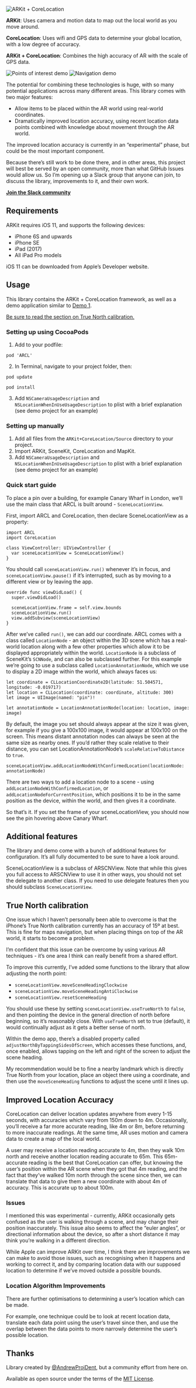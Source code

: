 ![ARKit + CoreLocation](https://github.com/ProjectDent/ARKit-CoreLocation/blob/master/arkit.png)

**ARKit**: Uses camera and motion data to map out the local world as you move around.

**CoreLocation**: Uses wifi and GPS data to determine your global location, with a low degree of accuracy.

**ARKit + CoreLocation**: Combines the high accuracy of AR with the scale of GPS data.

![Points of interest demo](https://github.com/ProjectDent/ARKit-CoreLocation/blob/master/giphy-1.gif) ![Navigation demo](https://github.com/ProjectDent/ARKit-CoreLocation/blob/master/giphy-2.gif)

The potential for combining these technologies is huge, with so many potential applications across many different areas. This library comes with two major features:
- Allow items to be placed within the AR world using real-world coordinates.
- Dramatically improved location accuracy, using recent location data points combined with knowledge about movement through the AR world.

The improved location accuracy is currently in an “experimental” phase, but could be the most important component.

Because there’s still work to be done there, and in other areas, this project will best be served by an open community, more than what GitHub Issues would allow us. So I’m opening up a Slack group that anyone can join, to discuss the library, improvements to it, and their own work.

**[Join the Slack community](https://join.slack.com/t/arcl-dev/shared_invite/MjE4NTQ3NzE3MzgxLTE1MDExNTAzMTUtMTIyMmNlMTkyYg)**

## Requirements
ARKit requires iOS 11, and supports the following devices:
- iPhone 6S and upwards
- iPhone SE
- iPad (2017)
- All iPad Pro models

iOS 11 can be downloaded from Apple’s Developer website.

## Usage
This library contains the ARKit + CoreLocation framework, as well as a demo application similar to [Demo 1](https://twitter.com/AndrewProjDent/status/886916872683343872).

[Be sure to read the section on True North calibration.](#true-north-calibration)

### Setting up using CocoaPods
1. Add to your podfile:

`pod 'ARCL'`

2. In Terminal, navigate to your project folder, then:

`pod update`

`pod install`

3. Add `NSCameraUsageDescription` and `NSLocationWhenInUseUsageDescription` to plist with a brief explanation (see demo project for an example)

### Setting up manually
1. Add all files from the `ARKit+CoreLocation/Source` directory to your project.
2. Import ARKit, SceneKit, CoreLocation and MapKit.
3. Add `NSCameraUsageDescription` and `NSLocationWhenInUseUsageDescription` to plist with a brief explanation (see demo project for an example)

### Quick start guide
To place a pin over a building, for example Canary Wharf in London, we’ll use the main class that ARCL is built around - `SceneLocationView`.

First, import ARCL and CoreLocation, then declare SceneLocationView as a property:

```
import ARCL
import CoreLocation

class ViewController: UIViewController {
  var sceneLocationView = SceneLocationView()
}
```

You should call `sceneLocationView.run()` whenever it’s in focus, and `sceneLocationView.pause()` if it’s interrupted, such as by moving to a different view or by leaving the app.

```
override func viewDidLoad() {
  super.viewDidLoad()

  sceneLocationView.frame = self.view.bounds
  sceneLocationView.run()
  view.addSubview(sceneLocationView)
}
```

After we’ve called `run()`, we can add our coordinate. ARCL comes with a class called `LocationNode` - an object within the 3D scene which has a real-world location along with a few other properties which allow it to be displayed appropriately within the world. `LocationNode` is a subclass of SceneKit’s `SCNNode`, and can also be subclassed further. For this example we’re going to use a subclass called `LocationAnnotationNode`, which we use to display a 2D image within the world, which always faces us:

```
let coordinate = CLLocationCoordinate2D(latitude: 51.504571, longitude: -0.019717)
let location = CLLocation(coordinate: coordinate, altitude: 300)
let image = UIImage(named: "pin")!

let annotationNode = LocationAnnotationNode(location: location, image: image)
```

By default, the image you set should always appear at the size it was given, for example if you give a 100x100 image, it would appear at 100x100 on the screen. This means distant annotation nodes can always be seen at the same size as nearby ones. If you’d rather they scale relative to their distance, you can set LocationAnnotationNode’s `scaleRelativeToDistance` to `true`.

```
sceneLocationView.addLocationNodeWithConfirmedLocation(locationNode: annotationNode)
```

There are two ways to add a location node to a scene - using `addLocationNodeWithConfirmedLocation`, or `addLocationNodeForCurrentPosition`, which positions it to be in the same position as the device, within the world, and then gives it a coordinate.

So that’s it. If you set the frame of your sceneLocationView, you should now see the pin hovering above Canary Wharf.

## Additional features
The library and demo come with a bunch of additional features for configuration. It’s all fully documented to be sure to have a look around.

SceneLocationView is a subclass of ARSCNView. Note that while this gives you full access to ARSCNView to use it in other ways, you should not set the delegate to another class. If you need to use delegate features then you should subclass `SceneLocationView`.

## True North calibration
One issue which I haven’t personally been able to overcome is that the iPhone’s True North calibration currently has an accuracy of 15º at best. This is fine for maps navigation, but when placing things on top of the AR world, it starts to become a problem.

I’m confident that this issue can be overcome by using various AR techniques - it’s one area I think can really benefit from a shared effort.

To improve this currently, I’ve added some functions to the library that allow adjusting the north point:
- `sceneLocationView.moveSceneHeadingClockwise`
- `sceneLocationView.moveSceneHeadingAntiClockwise`
- `sceneLocationView.resetSceneHeading`

You should use these by setting `sceneLocationView.useTrueNorth` to `false`, and then pointing the device in the general direction of north before beginning, so it’s reasonably close. With `useTrueNorth` set to true (default), it would continually adjust as it gets a better sense of north.

Within the demo app, there’s a disabled property called `adjustNorthByTappingSidesOfScreen`, which accesses these functions, and, once enabled, allows tapping on the left and right of the screen to adjust the scene heading.

My recommendation would be to fine a nearby landmark which is directly True North from your location, place an object there using a coordinate, and then use the `moveSceneHeading` functions to adjust the scene until it lines up.

## Improved Location Accuracy
CoreLocation can deliver location updates anywhere from every 1-15 seconds, with accuracies which vary from 150m down to 4m. Occasionally, you’ll receive a far more accurate reading, like 4m or 8m, before returning to more inaccurate readings. At the same time, AR uses motion and camera data to create a map of the local world.

A user may receive a location reading accurate to 4m, then they walk 10m north and receive another location reading accurate to 65m. This 65m-accurate reading is the best that CoreLocation can offer, but knowing the user’s position within the AR scene when they got that 4m reading, and the fact that they’ve walked 10m north through the scene since then, we can translate that data to give them a new coordinate with about 4m of accuracy. This is accurate up to about 100m.

### Issues
I mentioned this was experimental - currently, ARKit occasionally gets confused as the user is walking through a scene, and may change their position inaccurately. This issue also seems to affect the “euler angles”, or directional information about the device, so after a short distance it may think you’re walking in a different direction.

While Apple can improve ARKit over time, I think there are improvements we can make to avoid those issues, such as recognising when it happens and working to correct it, and by comparing location data with our supposed location to determine if we’ve moved outside a possible bounds.

### Location Algorithm Improvements
There are further optimisations to determining a user’s location which can be made.

For example, one technique could be to look at recent location data, translate each data point using the user’s travel since then, and use the overlap between the data points to more narrowly determine the user’s possible location.


## Thanks
Library created by [@AndrewProjDent](https://twitter.com/andrewprojdent), but a community effort from here on.

Available as open source under the terms of the [MIT License](http://opensource.org/licenses/MIT).
